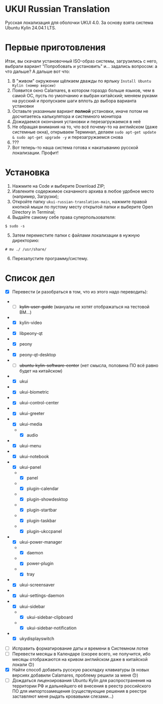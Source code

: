 # UKUI Russian Translation
Русская локализация для оболочки UKUI 4.0. За основу взята система Ubuntu Kylin 24.04.1 LTS.

# Первые приготовления
Итак, вы скачали установочный ISO-образ системы, загрузились с него, выбрали вариант "Попробовать и установить" и... задались вопросом: а что дальше? А дальше вот что:
1. В "живом" окружении щёлкаем дважды по ярлыку `Install Ubuntu Kylin (номер версии)`
2. Появится окно Calamares, в котором гораздо больше языков, чем в самой ОС, пусть по умолчанию и выбран китайский; меняем руками на русский и пропускаем шаги вплоть до выбора варианта установки
3. Оставьте указанным вариант **полной** установки, иначе потом не досчитаетесь калькулятора и системного монитора
4. Дожидаемся окончания установки и перезагружаемся в неё
5. Не обращая внимания на то, что всё почему-то на английском (даже системные окна), открываем Терминал, делаем `sudo apt-get update & sudo apt-get upgrade -y` и перезагружаемся снова
6. ???
7. Вот теперь-то наша система готова к накатыванию русской локализации. Профит!

# Установка
1. Нажмите на Code и выберите Download ZIP;
2. Извлеките содержимое скачанного архива в любое удобное место (например, Загрузки);
3. Откройте папку `ukui-russian-translation-main`, нажмите правой кнопкой мыши по пустому месту открытой папки и выберите Open Directory in Terminal;
4. Выдайте самому себе права суперпользователя:
```
$ sudo -s
```
5. Затем переместите папки с файлами локализации в нужную директорию:
```
# mv ./ /usr/share/
```
6. Перезапустите программу/систему.

# Список дел
- [x] Перевести (и разобраться в том, что из этого надо переводить):
* - [ ] ~~kylin-user-guide~~ (мануалы не хотят отображаться на тестовой ВМ...)
* - [x] kylin-video
* - [x] libpeony-qt
* - [x] peony
* - [x] peony-qt-desktop
* - [ ] ~~ubuntu-kylin-software-center~~ (нет смысла, половина ПО всё равно будет на китайском)
* - [x] ukui
* - [x] ukui-biometric
* - [x] ukui-control-center
* - [x] ukui-greeter
* - [x] ukui-media
  * - [x] audio
* - [x] ukui-menu
* - [x] ukui-notebook
* - [x] ukui-panel
  * - [x] panel
  * - [x] plugin-calendar
  * - [x] plugin-showdesktop
  * - [x] plugin-startbar
  * - [x] plugin-taskbar
  * - [x] plugin-ukccpanel
* - [x] ukui-power-manager
  * - [x] daemon
  * - [x] power-plugin
  * - [x] tray
* - [x] ukui-screensaver
* - [x] ukui-settings-daemon
* - [x] ukui-sidebar
  * - [x] ukui-sidebar-clipboard
  * - [x] ukui-sidebar-notification
* - [x] ukydisplayswitch
- [ ] Исправить форматирование даты и времени в Системном лотке
- [ ] Перевести месяцы в Календаре (скорее всего, не получится, ибо месяцы отображаются на кривом английском даже в китайской локали 🙃)
- [x] Найти способ добавить русскую раскладку клавиатуры (в новых версиях добавили Calamares, проблему решили за меня 🙃)
- [ ] Дождаться лицензирования Ubuntu Kylin для распространения на территории РФ и дальнейшего её внесения в реестр российского ПО для импортозамещения (существующие решения в реестре заставляют меня рыдать кровавыми слезами...)
